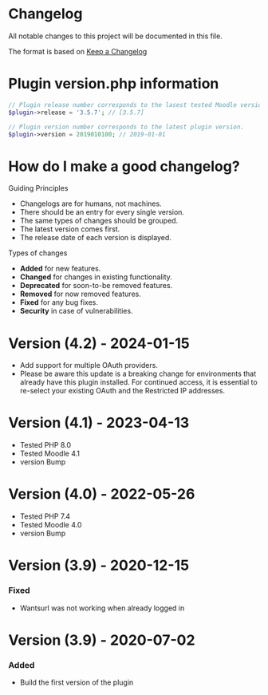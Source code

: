 # Changelog
All notable changes to this project will be documented in this file.

The format is based on [Keep a Changelog](https://keepachangelog.com/en/1.0.0/)

# Plugin version.php information
```php
// Plugin release number corresponds to the lasest tested Moodle version in which the plugin has been tested.
$plugin->release = '3.5.7'; // [3.5.7]

// Plugin version number corresponds to the latest plugin version.
$plugin->version = 2019010100; // 2019-01-01
```

# How do I make a good changelog?
Guiding Principles
* Changelogs are for humans, not machines.
* There should be an entry for every single version.
* The same types of changes should be grouped.
* The latest version comes first.
* The release date of each version is displayed.

Types of changes
* **Added** for new features.
* **Changed** for changes in existing functionality.
* **Deprecated** for soon-to-be removed features.
* **Removed** for now removed features.
* **Fixed** for any bug fixes.
* **Security** in case of vulnerabilities.

# Version (4.2) - 2024-01-15
- Add support for multiple OAuth providers. 
- Please be aware this update is a breaking change for environments that already have this plugin installed. 
For continued access, it is essential to re-select your existing OAuth and the Restricted IP addresses.

# Version (4.1) - 2023-04-13
- Tested PHP 8.0
- Tested Moodle 4.1
- version Bump

# Version (4.0) - 2022-05-26
- Tested PHP 7.4
- Tested Moodle 4.0
- version Bump

# Version (3.9) - 2020-12-15

### Fixed
- Wantsurl was not working when already logged in

# Version (3.9) - 2020-07-02

### Added
- Build the first version of the plugin

